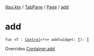 [libui.ktx](../../README.md) / [TabPane](../README.md) / [Page](README.md) / [add](add.md)

# add

`fun <T : `[`Control`](../../-control/README.md)`<*>> add(widget: `[`T`](add.md#T)`): `[`T`](add.md#T)

Overrides [Container.add](../../-container/add.md)
